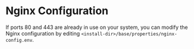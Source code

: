 # Nginx Configuration

If ports 80 and 443 are already in use on your system, you can modify the Nginx configuration by editing `<install-dir>/base/properties/nginx-config.env`.
